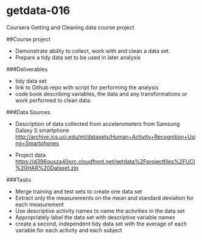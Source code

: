 getdata-016
===========

Coursera Getting and Cleaning data course project

##Course project
* Demonstrate ability to collect, work with and clean a data set.
* Prepare a tidy data set to be used in later analysis

###Deliverables
* tidy data set
* link to Github repo with script for performing the analysis
* code book describing variables, the data and any transformations or
work performed to clean data.

###Data Sources
* Description of data collected from accelerometers from Samsung Galaxy S smartphone
http://archive.ics.uci.edu/ml/datasets/Human+Activity+Recognition+Using+Smartphones

* Project data
https://d396qusza40orc.cloudfront.net/getdata%2Fprojectfiles%2FUCI%20HAR%20Dataset.zip

###Tasks
* Merge training and test sets to create one data set
* Extract only the measurements on the mean and standard deviation for each measurement
* Use descriptive activity names to name the activities in the data set
* Appropriately label the data set with descriptive variable names
* create a second, independent tidy data set with the average of each variable for
each activity and each subject